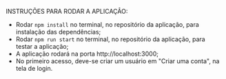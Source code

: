 INSTRUÇÕES PARA RODAR A APLICAÇÂO:

- Rodar `npm install` no terminal, no repositório da aplicação, para instalação das dependências;
- Rodar `npm run start` no terminal, no repositório da aplicação, para testar a aplicação;
- A aplicação rodará na porta http://localhost:3000;
- No primeiro acesso, deve-se criar um usuário em "Criar uma conta", na tela de login.
